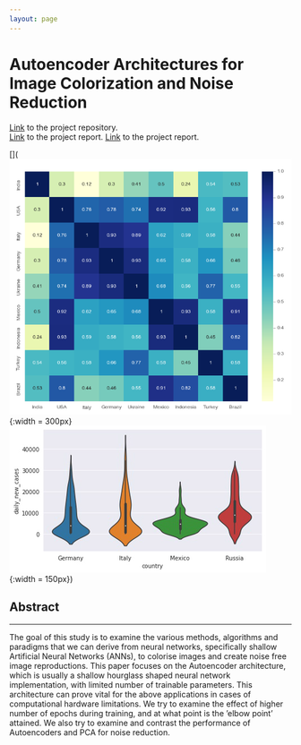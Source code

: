 ```yaml
---
layout: page
---
```


# **Autoencoder Architectures for Image Colorization and Noise Reduction**

[Link](https://github.com/patel-shivam/Autoencoders) to the project repository.   
[Link](files/DS303_report.pdf) to the project report. 
[Link](files/DS303_presentation.pdf) to the project report. 

[](![Correlation Plot of International Cases](/images/ds203_images/international_cases_correlation.png){:width = 300px}    ![Frequency of Daily Cases](/images/ds203_images/violin_plot_Cases.png){:width = 150px})



## **Abstract**
-------------------------------------------------------------------

The goal of this study is to examine the various
methods, algorithms and paradigms that we can derive
from neural networks, specifically shallow Artificial Neural
Networks (ANNs), to colorise images and create noise free
image reproductions. This paper focuses on the Autoencoder
architecture, which is usually a shallow hourglass shaped neural
network implementation, with limited number of trainable
parameters. This architecture can prove vital for the above
applications in cases of computational hardware limitations. We
try to examine the effect of higher number of epochs during
training, and at what point is the ’elbow point’ attained. We also
try to examine and contrast the performance of Autoencoders
and PCA for noise reduction.
